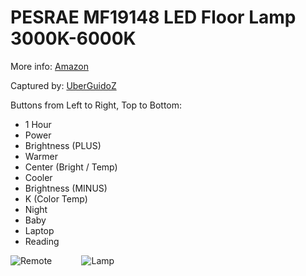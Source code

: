 # PESRAE MF19148 LED Floor Lamp 3000K-6000K

More info: [Amazon](https://www.amazon.com/gp/product/B08T1TDP32)

Captured by: [UberGuidoZ](https://github.com/UberGuidoZ)

Buttons from Left to Right, Top to Bottom:
* 1 Hour
* Power
* Brightness (PLUS)
* Warmer
* Center (Bright / Temp)
* Cooler
* Brightness (MINUS)
* K (Color Temp)
* Night
* Baby
* Laptop
* Reading

![Remote](https://user-images.githubusercontent.com/57457139/188042598-82f2f211-ec0f-4ae9-8dd6-bd3cf075656b.png)
&nbsp;&nbsp;&nbsp;&nbsp;&nbsp;&nbsp;&nbsp;&nbsp;&nbsp;&nbsp;
![Lamp](https://user-images.githubusercontent.com/57457139/188042605-d4ac0e46-7aaf-4991-b5e9-9e81bf9df1ff.png)

